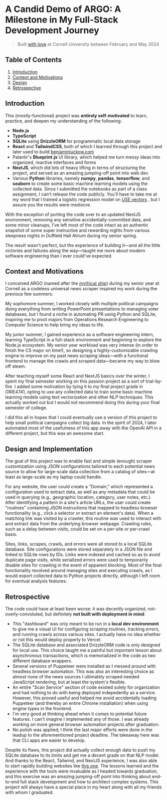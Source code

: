 # A Candid Demo of ARGO: A Milestone in My Full-Stack Development Journey

> Built [with love](https://www.youtube.com/watch?v=opkzgLMH5MA) at Cornell
> University between February and May 2024

## Table of Contents

1. [Introduction](#introduction)
1. [Context and Motivations](#context-and-motivations)
1. [Design](#design-and-implementation)
1. [Retrospective](#retrospective)

## Introduction

This (mostly-functional) project was **entirely self-motivated** to learn,
practice, and deepen my understanding of the following:

- **Node.js**
- **TypeScript**
- **SQLite** using **DrizzleORM** for programmatic local data storage
- **React** and **TailwindCSS**, both of which I learned through this project
  and later used to build [benjaminluckow.com](www.benjaminluckow.com)
- Palantir's **Blueprint.js** UI library, which helped me turn messy ideas into
  organized, reactive interfaces and forms
- **NextJS**, which did lots of heavy lifting in terms of structuring the
  project, and served as an amazing jumping-off point into web dev.
- Various **Python** libraries, namely **numpy**, **pandas**, **tensorflow**,
  and **seaborn** to create some basic machine learning models using the
  collected data. Since I submitted the notebooks as part of a class assignment,
  I can't release the code publicly. You'll have to take me at my word that I
  trained a logistic regression model on
  [USE vectors](https://tfhub.dev/google/universal-sentence-encoder) , but I
  assure you the results were mediocre.

With the exception of porting the code over to an updated NextJS environment,
removing any sensitive accidentally-committed data, and some minor cleanups,
I've left most of the code intact as an authentic snapshot of some super
instructive and rewarding nights from various sleepness nights in Duffield Hall
Atrium during my senior spring.

The result wasn't perfect, but the experience of building it—and all the little
victories and failures along the way—taught me more about modern software
engineering than I ever could've expected.

## Context and Motivations

I conceived ARGO (named after the
[mythical ship](https://en.wikipedia.org/wiki/Argo)) during my senior year at
Cornell as a codeless universal news scraper inspired my work during the
previous few summers.

My sophomore summer, I worked closely with multiple political campaigns doing
everything from writing PowerPoint presentations to managing voter databases,
but I found a niche in automating PR using Python and SQLite, inspiring me to
pivot majors from Operations Research Engineering to Computer Science to help
bring my ideas to life.

My junior summer, I gained experience as a software engineering intern, learning
TypeScript in a full-stack environment and beginning to explore the Node.js
ecosystem. My senior year workload was very intense (in order to finish the CS
major on time!), so designing a highly-customizable crawling engine to improve
on my past news scraping ideas—with a functional frontend to manage the crawls
and scraped data—became my way to blow off steam.

After teaching myself some React and NextJS basics over the winter, I spent my
final semester working on this passion project as a sort of trial-by-fire. I
added some motivation by tying it to my final project grade in ORIE4741, opting
to use any collected data to train some basic machine learning models using text
vectorization and other NLP techniques. This actually worked out but I would
_not_ recommend doing this during your final semester of college.

I did this all in hopes that I could eventually use a version of this project to
help small political campaigns collect big data. In the spirit of 2024, I later
automated most of the usefulness of this app away with the OpenAI API in a
different project, but this was an awesome start.

## Design and Implementation

The goal of this project was to enable fast and simple (enough) scraper
customization using JSON configurations tailored to each potential news source
to allow for large-scale data collection from a catalog of sites—at least as
large-scale as my laptop could handle.

For any website, the user could create a "Domain," which represented a
configuration used to extract data, as well as any metadata that could be used
in querying (e.g., geographic location, category, user notes, etc.). After
identifying a pattern in a site's article URLs, the user could create "routines"
containing JSON instructions that mapped to headless browser functionality
(e.g., click a selector or extract an element's data). When a matching link was
visited by a crawler, this routine was used to interact with and extract data
from the underlying browser webpage. Crawling rules, such as a delay between
visits, could be set on a per-site or per-crawl basis.

Sites, links, scrapes, crawls, and errors were all stored to a local SQLite
database. Site configurations were stored separately in a JSON file and linked
to SQLite rows by IDs. Links were indexed and cached so as to avoid duplicate
page visits, while serialized errors were used to temporarily disable sites for
crawling in the event of apparent blocking. Most of the final functionality
revolved around managing sites and executing crawls, as I would export collected
data to Python projects directly, although I left room for eventual analysis
features.

## Retrospective

The code could have at least been worse: it was decently organized,
not-overly-convoluted, but definitely **not built with deployment in mind**:

- This "dashboard" was only meant to be run in a **local dev environment** to
  give me a visual UI for configuring scraping routines, tracking errors, and
  running crawls across various sites. I actually have no idea whether or not
  this would deploy properly to Vercel.
- The SQLite database and associated DrizzleORM code is only designed for local
  use. This choice taught me a painful but important lesson about asynchronous
  transactions, which is memorialized in the code as two different database
  wrappers.
- Several versions of Puppeteer were installed as I messed around with headless
  browser automation. This was also an interesting choice as almost none of the
  news sources I ultimately scraped needed JavaScript rendering, but at least
  the system's flexible.
- An entire "Scan Service" section of code existed solely for organization and
  had nothing to do with being deployed indepedently as a service. However, this
  proved useful and helped me avoid accidentally loading Puppeteer (and thereby
  an entire Chrome installation) when using engine types in the frontend.
- I'm very good at thinking ahead when it comes to potential future features. I
  can't imagine I implemented any of those. I was already working on more
  general browser automation projects after graduation.
- No polish was applied; I think the last major efforts were done in the leadup
  to the aforementioned project deadline. The takeaway here was that CLI apps
  are easier to develop.

Despite its flaws, this project did actually collect enough data to push my
SQLite database to its limits and get me a decent grade on that NLP model. And
thanks to the React, Tailwind, and NextJS experience, I was also able to start
rapidly building websites like [this one](www.benjaminluckow.com). The lessons
learned and the experience with the tools were invaluable as I headed towards
graduation, and this exercise was an amazing jumping-off point into thinking
about end-to-end full stack development and how to architect complex systems.
This project will always have a special place in my heart along with all my
friends with whom I graduated.
